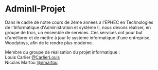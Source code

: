 # AdminII-Projet

Dans le cadre de notre cours de 2ème années à l'EPHEC en Technologies de l'Informatique d'Administration et système II, nous devons réaliser, en groupe de trois, un ensemble de services. Ces services ont pour but d'améliorer et de mettre à jour le système informatique d'une entreprise, Woodytoys, afin de le rendre plus moderne.<br>

Membre du groupe de réalisation du projet informatique :<br>
Louis Carlier <a href="https://github.com/CarlierLouis">@CarlierLouis</a> <br>
Nicolas Martou <a href="https://github.com/nmartou">@nmartou</a> <br>
